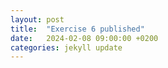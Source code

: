 ```yaml
---
layout: post
title:  "Exercise 6 published"
date:   2024-02-08 09:00:00 +0200
categories: jekyll update
---
```


